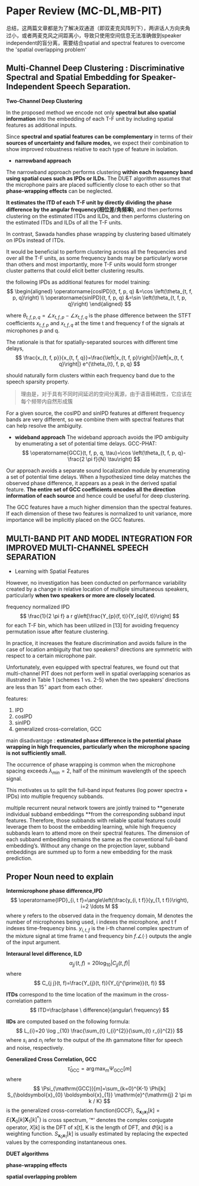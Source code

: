 # Paper Review (MC-DL,MB-PIT)

总结，这两篇文章都是为了解决双通道（即双麦克风阵列下），两讲话人方向夹角过小，或者两麦克风之间距离小，导致只使用空间信息无法准确做到speaker independent的盲分离，需要结合spatial and spectral features to overcome the 'spatial overlapping problem'



## Multi-Channel Deep Clustering : Discriminative Spectral and Spatial Embedding for Speaker-Independent Speech Separation.

**Two-Channel Deep Clustering**

In the proposed method we encode not only **spectral but also spatial information** into the embedding of each T-F unit by  including spatial features as additional inputs.

Since **spectral and spatial features can be complementary** in terms of their **sources of uncertainty and failure modes,** we expect their combination to show improved robustness relative to each type of feature in isolation.

- **narrowband approach**

The narrowband approach performs clustering **within each frequency band** **using spatial cues such as IPDs or ILDs.** The DUET algorithm assumes that the microphone pairs are placed sufficiently close to each other so that **phase-wrapping effects** can be neglected. 

  **It estimates the ITD of each T-F unit by directly dividing the phase difference by the angular frequency(相位差/角频率)**, and then performs clustering on the estimated ITDs and ILDs, and then performs clustering on the estimated ITDs and ILDs of all the T-F units.

  In contrast,  Sawada handles phase wrapping by clustering based ultimately on IPDs instead of ITDs.

It would be beneficial to perform clustering across all the frequencies and over all the T-F units, as some frequency bands may be particularly worse than others and most importantly, more T-F units would form stronger cluster patterns that could elicit better clustering results.

the following IPDs as additional features for model training:
$$
\begin{aligned} \operatorname{cosIPD}(t, f, p, q) &=\cos \left(\theta_{t, f, p, q}\right) \\ \operatorname{sinIPD}(t, f, p, q) &=\sin \left(\theta_{t, f, p, q}\right) \end{aligned}
$$

where $\theta_{t, f, p, q}=\angle x_{t, f, p}-\angle x_{t, f, q}$ is the phase difference between the STFT coefficients $x_{t,f,p}$ and $x_{t,f,q}$ at the time t and frequency f of the signals at microphones p and q.

The rationale is that for spatially-separated sources with different time delays, 
$$
\frac{x_{t, f, p}}{x_{t, f, q}}=\frac{\left|x_{t, f, p}\right|}{\left|x_{t, f, q}\right|} e^{\theta_{t}, f, p, q}
$$

should naturally form clusters within each frequency band due to the speech sparsity property.


> 理由是，对于具有不同时间延迟的空间分离源，由于语音稀疏性，它应该在每个频带内自然形成簇

For a given source, the cosIPD and sinIPD features at different frequency bands are very
different, so we combine them with spectral features that can help resolve the ambiguity.

- **wideband approach**
The wideband approach avoids the IPD ambiguity by enumerating a set of potential time delays.
GCC-PHAT:
$$
\operatorname{GCC}(t, f, p, q, \tau)=\cos \left(\theta_{t, f, p, q}-\frac{2 \pi f}{N} \tau\right)
$$

Our approach avoids a separate sound localization module by enumerating a set of potential time delays. When a hypothesized time delay matches the observed phase difference, it appears as a peak in the derived spatial feature. **The entire set of GCC coefficients encodes all the direction information of each source** and hence could be useful for deep clustering.

The GCC features have a much higher dimension than the spectral features. If each dimension of these two features is normalized to unit variance, more importance will be implicitly placed on the GCC features.

## MULTI-BAND PIT AND MODEL INTEGRATION FOR IMPROVED MULTI-CHANNEL SPEECH SEPARATION

- Learning with Spatial Features

However, no investigation has been conducted on performance variability created by a change in relative location of multiple simultaneous speakers, particularly **when two speakers or more are closely located**.

frequency normalized IPD 
$$
\frac{1}{2 \pi f} a r g\left[\frac{Y_{p}(f, t)}{Y_{q}(f, t)}\right]
$$
for each T-F bin, which has been utilized in [13] for avoiding frequency permutation issue after feature clustering.

In practice, it increases the feature discrimination and avoids failure in the case of location ambiguity that two speakers? directions are symmetric with respect to a certain microphone pair.

Unfortunately, even equipped with spectral features, we found out that multi-channel PIT does not perform well in spatial overlapping scenarios as illustrated in Table 1 (schemes 1 vs. 2-5) when the two speakers’ directions are less than $15^{\circ}$ apart from each other.

features:

1. IPD
2. cosIPD
3. sinIPD
4. generalized cross-correlation, GCC

main disadvantage : **estimated phase difference is the potential phase wrapping in high frequencies, particularly when the microphone spacing is not sufficiently small.**

The occurrence of phase wrapping is common when the microphone spacing exceeds $\lambda_{min}=2$, half of the minimum wavelength of the speech signal.

This motivates us to split the full-band input features (log power spectra + IPDs) into multiple frequency subbands.

multiple recurrent neural network towers are jointly trained to **generate individual subband embeddings **from the corresponding subband input features. Therefore, those subbands with reliable spatial features could leverage them to boost the embedding learning, while high frequency subbands learn to attend more on their spectral features. The dimension of each subband embedding remains the same as the  conventional full-band embedding’s. Without any change on the projection layer, subband embeddings are summed up to form a new embedding for the mask prediction.


## Proper Noun need to explain

**Intermicrophone phase difference,IPD**
$$
\operatorname{IPD}_{i, t f}=\angle\left(\frac{y_{i, t f}}{y_{1, t f}}\right), i=2 \ldots M
$$
where y refers to the observed data in the frequency domain, M denotes the number of microphones being used, i  indexes the microphone, and t f indexes time-frequency bins. $y_{i,t,f}$ is the i-th channel complex spectrum of the mixture signal at time frame t and frequency bin $f . \angle(\cdot)$ outputs the angle of the input argument.

**Interaural level difference, ILD**
$$
\alpha_{j j^{\prime}}(t, f)=20 \log _{10}\left|C_{j j}(t, f)\right|
$$
where
$$
C_{j j}(t, f)=\frac{Y_{j}(t, f)}{Y_{j^{\prime}}(t, f)}
$$

**ITDs** correspond to the time location of the maximum in the cross-correlation pattern
$$
ITD=\frac{phase \ difference}{angular\ frequency}
$$


**IIDs** are computed based on the following formula:
$$
L_{i}=20 \log _{10} \frac{\sum_{t} l_{i}^{2}}{\sum_{t} r_{i}^{2}}
$$
where $s_i$ and $n_i$ refer to the output of the *i*th gammatone filter for speech and noise, respectively.

**Generalized Cross Correlation, GCC**
$$
\hat{\tau}_{\mathrm{GCC}}=\arg \max _{m} \Psi_{\mathrm{GCC}}[m]
$$
where
$$
\Psi_{\mathrm{GCC}}[m]=\sum_{k=0}^{K-1} \Phi[k] S_{\boldsymbol{x}_{0} \boldsymbol{x}_{1}} \mathrm{e}^{\mathrm{j} 2 \pi m k / K}
$$
is the generalized cross-correlation function(GCCF), $S_{\boldsymbol{x}_{0} \boldsymbol{x}_{1}}[k]=E\left\{\boldsymbol{X}_{0}[k] \boldsymbol{X}_{1}[k]^{*}\right\}$ is cross spectrum, '*' denotes the complex conjugate operator, $X[k]$ is the DFT of x[t], K is the length of DFT, and $\Phi[k]$ is a weighting function. $S_{\boldsymbol{x}_{0} \boldsymbol{x}_{1}}[k]$ is usually estimated by replacing the expected values by the corresponding instantaneous ones.

**DUET algorithms**



**phase-wrapping effects**



**spatial overlapping problem**